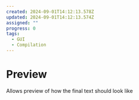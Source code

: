 ```yaml
---
created: 2024-09-01T14:12:13.578Z
updated: 2024-09-01T14:12:13.574Z
assigned: ""
progress: 0
tags:
  - GUI
  - Compilation
---
```


# Preview

Allows preview of how the final text should look like
